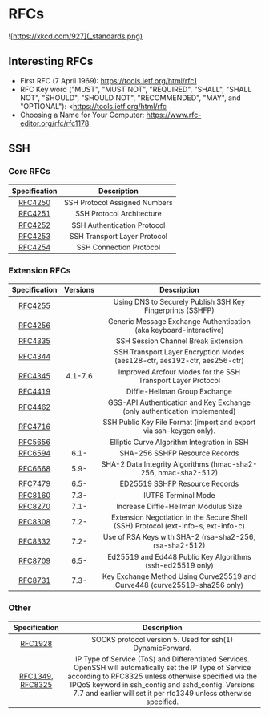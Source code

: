 # RFCs

![https://xkcd.com/927](_standards.png)

## Interesting RFCs

- First RFC (7 April 1969): <https://tools.ietf.org/html/rfc1>
- RFC Key word ("MUST", "MUST NOT", "REQUIRED", "SHALL", "SHALL NOT", "SHOULD", "SHOULD NOT", "RECOMMENDED",  "MAY", and "OPTIONAL"): <https://tools.ietf.org/html/rfc
- Choosing a Name for Your Computer: <https://www.rfc-editor.org/rfc/rfc1178>

## SSH

### Core RFCs

|                 Specification                  |          Description          |
|:----------------------------------------------:|:-----------------------------:|
| [RFC4250](https://tools.ietf.org/html/rfc4250) | SSH Protocol Assigned Numbers |
| [RFC4251](https://tools.ietf.org/html/rfc4251) |   SSH Protocol Architecture   |
| [RFC4252](https://tools.ietf.org/html/rfc4252) |  SSH Authentication Protocol  |
| [RFC4253](https://tools.ietf.org/html/rfc4253) | SSH Transport Layer Protocol  |
| [RFC4254](https://tools.ietf.org/html/rfc4254) |    SSH Connection Protocol    |

### Extension RFCs

|                 Specification                  | Versions |                                    Description                                    |
|:----------------------------------------------:|:--------:|:---------------------------------------------------------------------------------:|
| [RFC4255](https://tools.ietf.org/html/rfc4255) |          |            Using DNS to Securely Publish SSH Key Fingerprints (SSHFP)             |
| [RFC4256](https://tools.ietf.org/html/rfc4256) |          |        Generic Message Exchange Authentication (aka keyboard-interactive)         |
| [RFC4335](https://tools.ietf.org/html/rfc4335) |          |                        SSH Session Channel Break Extension                        |
| [RFC4344](https://tools.ietf.org/html/rfc4344) |          |     SSH Transport Layer Encryption Modes (aes128-ctr, aes192-ctr, aes256-ctr)     |
| [RFC4345](https://tools.ietf.org/html/rfc4345) | 4.1-7.6  |            Improved Arcfour Modes for the SSH Transport Layer Protocol            |
| [RFC4419](https://tools.ietf.org/html/rfc4419) |          |                           Diffie-Hellman Group Exchange                           |
| [RFC4462](https://tools.ietf.org/html/rfc4462) |          |     GSS-API Authentication and Key Exchange (only authentication implemented)     |
| [RFC4716](https://tools.ietf.org/html/rfc4716) |          |        SSH Public Key File Format (import and export via ssh-keygen only).        |
| [RFC5656](https://tools.ietf.org/html/rfc5656) |          |                    Elliptic Curve Algorithm Integration in SSH                    |
| [RFC6594](https://tools.ietf.org/html/rfc6594) |   6.1-   |                          SHA-256 SSHFP Resource Records                           |
| [RFC6668](https://tools.ietf.org/html/rfc6668) |   5.9-   |          SHA-2 Data Integrity Algorithms (hmac-sha2-256, hmac-sha2-512)           |
| [RFC7479](https://tools.ietf.org/html/rfc7479) |   6.5-   |                          ED25519 SSHFP Resource Records                           |
| [RFC8160](https://tools.ietf.org/html/rfc8160) |   7.3-   |                                IUTF8 Terminal Mode                                |
| [RFC8270](https://tools.ietf.org/html/rfc8270) |   7.1-   |                       Increase Diffie-Hellman Modulus Size                        |
| [RFC8308](https://tools.ietf.org/html/rfc8308) |   7.2-   | Extension Negotiation in the Secure Shell (SSH) Protocol (ext-info-s, ext-info-c) |
| [RFC8332](https://tools.ietf.org/html/rfc8332) |   7.2-   |              Use of RSA Keys with SHA-2 (rsa-sha2-256, rsa-sha2-512)              |
| [RFC8709](https://tools.ietf.org/html/rfc8709) |   6.5-   |            Ed25519 and Ed448 Public Key Algorithms (ssh-ed25519 only)             |
| [RFC8731](https://tools.ietf.org/html/rfc8731) |   7.3-   |    Key Exchange Method Using Curve25519 and Curve448 (curve25519-sha256 only)     |

### Other

|                                         Specification                                          |                                                                                                                                          Description                                                                                                                                          |
|:----------------------------------------------------------------------------------------------:|:---------------------------------------------------------------------------------------------------------------------------------------------------------------------------------------------------------------------------------------------------------------------------------------------:|
|                         [RFC1928](https://tools.ietf.org/html/rfc1928)                         |                                                                                                                  SOCKS protocol version 5.  Used for ssh(1) DynamicForward.                                                                                                                   |
| [RFC1349](https://tools.ietf.org/html/rfc1349), [RFC8325](https://tools.ietf.org/html/rfc8325) | IP Type of Service (ToS) and Differentiated Services. OpenSSH will automatically set the IP Type of Service according to RFC8325 unless otherwise specified via the IPQoS keyword in ssh_config and sshd_config. Versions 7.7 and earlier will set it per rfc1349 unless otherwise specified. |
